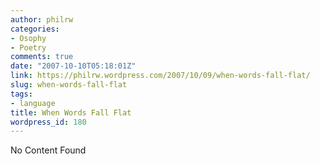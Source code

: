 ```yaml
---
author: philrw
categories:
- Osophy
- Poetry
comments: true
date: "2007-10-10T05:18:01Z"
link: https://philrw.wordpress.com/2007/10/09/when-words-fall-flat/
slug: when-words-fall-flat
tags:
- language
title: When Words Fall Flat
wordpress_id: 180
---
```


No Content Found
